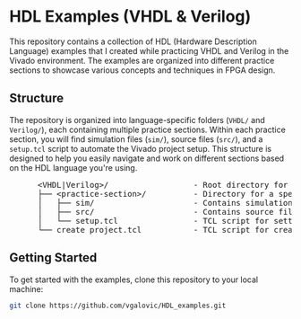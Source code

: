 HDL Examples (VHDL & Verilog)
=============================

This repository contains a collection of HDL (Hardware Description Language) examples that I created while practicing VHDL and Verilog in the Vivado environment. The examples are organized into different practice sections to showcase various concepts and techniques in FPGA design.

## Structure

The repository is organized into language-specific folders (`VHDL/` and `Verilog/`), each containing multiple practice sections. Within each practice section, you will find simulation files (`sim/`), source files (`src/`), and a `setup.tcl` script to automate the Vivado project setup. This structure is designed to help you easily navigate and work on different sections based on the HDL language you're using.

<pre>
      &lt;VHDL|Verilog&gt;/                  - Root directory for VHDL or Verilog examples  
      ├── &lt;practice-section&gt;/          - Directory for a specific practice section  
      │   ├── sim/                     - Contains simulation files for the practice section  
      │   ├── src/                     - Contains source files for the practice section  
      │   └── setup.tcl                - TCL script for setting up the Vivado project for the practice section  
      └── create_project.tcl           - TCL script for creating a new Vivado project
</pre>

## Getting Started

To get started with the examples, clone this repository to your local machine:

```bash
git clone https://github.com/vgalovic/HDL_examples.git

